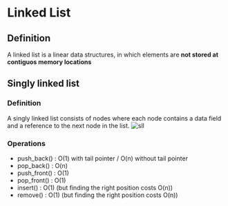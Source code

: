 # Linked List

## Definition

A linked list is a linear data structures, in which elements are **not stored at contiguos memory locations**

## Singly linked list

### Definition

A singly linked list consists of nodes where each node contains a data field and a reference to the next node in the list.
![sll](../img/list.png)

### Operations

- push_back() : O(1) with tail pointer / O(n) without tail pointer
- pop_back() : O(n)
- push_front() : O(1)
- pop_front() : O(1)
- insert() : O(1) (but finding the right position costs O(n))
- remove() : O(1) (but finding the right position costs O(n))
